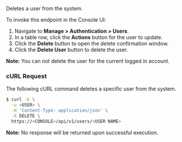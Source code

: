 Deletes a user from the system.

To invoke this endpoint in the Console UI:

1. Navigate to **Manage > Authentication > Users**.
2. In a table row, click the **Actions** button for the user to update.
3. Click the **Delete** button to open the delete confirmation window.
4. Click the **Delete User** button to delete the user.

**Note:** You can not delete the user for the current logged in account.

### cURL Request

The following cURL command deletes a specific user from the system.

```bash
$ curl -k \
  -u <USER> \
  -H 'Content-Type: application/json' \
  -X DELETE \
  https://<CONSOLE>/api/v1/users/<USER NAME>
```

**Note:** No response will be returned upon successful execution.
